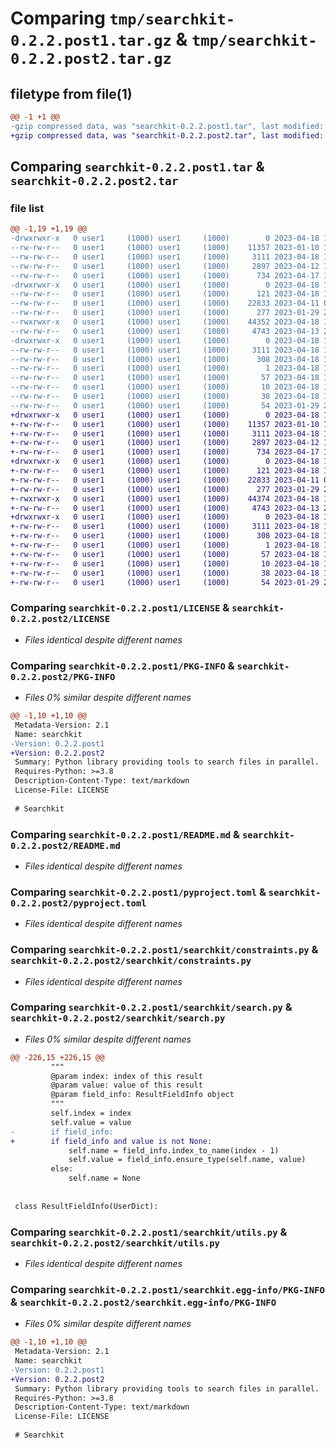 # Comparing `tmp/searchkit-0.2.2.post1.tar.gz` & `tmp/searchkit-0.2.2.post2.tar.gz`

## filetype from file(1)

```diff
@@ -1 +1 @@
-gzip compressed data, was "searchkit-0.2.2.post1.tar", last modified: Tue Apr 18 13:51:07 2023, max compression
+gzip compressed data, was "searchkit-0.2.2.post2.tar", last modified: Tue Apr 18 16:15:14 2023, max compression
```

## Comparing `searchkit-0.2.2.post1.tar` & `searchkit-0.2.2.post2.tar`

### file list

```diff
@@ -1,19 +1,19 @@
-drwxrwxr-x   0 user1     (1000) user1     (1000)        0 2023-04-18 13:51:07.523371 searchkit-0.2.2.post1/
--rw-rw-r--   0 user1     (1000) user1     (1000)    11357 2023-01-10 10:19:33.000000 searchkit-0.2.2.post1/LICENSE
--rw-rw-r--   0 user1     (1000) user1     (1000)     3111 2023-04-18 13:51:07.523371 searchkit-0.2.2.post1/PKG-INFO
--rw-rw-r--   0 user1     (1000) user1     (1000)     2897 2023-04-12 11:04:01.000000 searchkit-0.2.2.post1/README.md
--rw-rw-r--   0 user1     (1000) user1     (1000)      734 2023-04-17 12:11:23.000000 searchkit-0.2.2.post1/pyproject.toml
-drwxrwxr-x   0 user1     (1000) user1     (1000)        0 2023-04-18 13:51:07.519371 searchkit-0.2.2.post1/searchkit/
--rw-rw-r--   0 user1     (1000) user1     (1000)      121 2023-04-18 13:47:52.000000 searchkit-0.2.2.post1/searchkit/__init__.py
--rw-rw-r--   0 user1     (1000) user1     (1000)    22833 2023-04-11 08:53:59.000000 searchkit-0.2.2.post1/searchkit/constraints.py
--rw-rw-r--   0 user1     (1000) user1     (1000)      277 2023-01-29 21:35:16.000000 searchkit-0.2.2.post1/searchkit/log.py
--rwxrwxr-x   0 user1     (1000) user1     (1000)    44352 2023-04-18 13:42:32.000000 searchkit-0.2.2.post1/searchkit/search.py
--rw-rw-r--   0 user1     (1000) user1     (1000)     4743 2023-04-13 20:08:39.000000 searchkit-0.2.2.post1/searchkit/utils.py
-drwxrwxr-x   0 user1     (1000) user1     (1000)        0 2023-04-18 13:51:07.523371 searchkit-0.2.2.post1/searchkit.egg-info/
--rw-rw-r--   0 user1     (1000) user1     (1000)     3111 2023-04-18 13:51:07.000000 searchkit-0.2.2.post1/searchkit.egg-info/PKG-INFO
--rw-rw-r--   0 user1     (1000) user1     (1000)      308 2023-04-18 13:51:07.000000 searchkit-0.2.2.post1/searchkit.egg-info/SOURCES.txt
--rw-rw-r--   0 user1     (1000) user1     (1000)        1 2023-04-18 13:51:07.000000 searchkit-0.2.2.post1/searchkit.egg-info/dependency_links.txt
--rw-rw-r--   0 user1     (1000) user1     (1000)       57 2023-04-18 13:51:07.000000 searchkit-0.2.2.post1/searchkit.egg-info/requires.txt
--rw-rw-r--   0 user1     (1000) user1     (1000)       10 2023-04-18 13:51:07.000000 searchkit-0.2.2.post1/searchkit.egg-info/top_level.txt
--rw-rw-r--   0 user1     (1000) user1     (1000)       38 2023-04-18 13:51:07.523371 searchkit-0.2.2.post1/setup.cfg
--rw-rw-r--   0 user1     (1000) user1     (1000)       54 2023-01-29 21:35:16.000000 searchkit-0.2.2.post1/setup.py
+drwxrwxr-x   0 user1     (1000) user1     (1000)        0 2023-04-18 16:15:14.192248 searchkit-0.2.2.post2/
+-rw-rw-r--   0 user1     (1000) user1     (1000)    11357 2023-01-10 10:19:33.000000 searchkit-0.2.2.post2/LICENSE
+-rw-rw-r--   0 user1     (1000) user1     (1000)     3111 2023-04-18 16:15:14.192248 searchkit-0.2.2.post2/PKG-INFO
+-rw-rw-r--   0 user1     (1000) user1     (1000)     2897 2023-04-12 11:04:01.000000 searchkit-0.2.2.post2/README.md
+-rw-rw-r--   0 user1     (1000) user1     (1000)      734 2023-04-17 12:11:23.000000 searchkit-0.2.2.post2/pyproject.toml
+drwxrwxr-x   0 user1     (1000) user1     (1000)        0 2023-04-18 16:15:14.192248 searchkit-0.2.2.post2/searchkit/
+-rw-rw-r--   0 user1     (1000) user1     (1000)      121 2023-04-18 13:47:52.000000 searchkit-0.2.2.post2/searchkit/__init__.py
+-rw-rw-r--   0 user1     (1000) user1     (1000)    22833 2023-04-11 08:53:59.000000 searchkit-0.2.2.post2/searchkit/constraints.py
+-rw-rw-r--   0 user1     (1000) user1     (1000)      277 2023-01-29 21:35:16.000000 searchkit-0.2.2.post2/searchkit/log.py
+-rwxrwxr-x   0 user1     (1000) user1     (1000)    44374 2023-04-18 16:13:04.000000 searchkit-0.2.2.post2/searchkit/search.py
+-rw-rw-r--   0 user1     (1000) user1     (1000)     4743 2023-04-13 20:08:39.000000 searchkit-0.2.2.post2/searchkit/utils.py
+drwxrwxr-x   0 user1     (1000) user1     (1000)        0 2023-04-18 16:15:14.192248 searchkit-0.2.2.post2/searchkit.egg-info/
+-rw-rw-r--   0 user1     (1000) user1     (1000)     3111 2023-04-18 16:15:14.000000 searchkit-0.2.2.post2/searchkit.egg-info/PKG-INFO
+-rw-rw-r--   0 user1     (1000) user1     (1000)      308 2023-04-18 16:15:14.000000 searchkit-0.2.2.post2/searchkit.egg-info/SOURCES.txt
+-rw-rw-r--   0 user1     (1000) user1     (1000)        1 2023-04-18 16:15:14.000000 searchkit-0.2.2.post2/searchkit.egg-info/dependency_links.txt
+-rw-rw-r--   0 user1     (1000) user1     (1000)       57 2023-04-18 16:15:14.000000 searchkit-0.2.2.post2/searchkit.egg-info/requires.txt
+-rw-rw-r--   0 user1     (1000) user1     (1000)       10 2023-04-18 16:15:14.000000 searchkit-0.2.2.post2/searchkit.egg-info/top_level.txt
+-rw-rw-r--   0 user1     (1000) user1     (1000)       38 2023-04-18 16:15:14.192248 searchkit-0.2.2.post2/setup.cfg
+-rw-rw-r--   0 user1     (1000) user1     (1000)       54 2023-01-29 21:35:16.000000 searchkit-0.2.2.post2/setup.py
```

### Comparing `searchkit-0.2.2.post1/LICENSE` & `searchkit-0.2.2.post2/LICENSE`

 * *Files identical despite different names*

### Comparing `searchkit-0.2.2.post1/PKG-INFO` & `searchkit-0.2.2.post2/PKG-INFO`

 * *Files 0% similar despite different names*

```diff
@@ -1,10 +1,10 @@
 Metadata-Version: 2.1
 Name: searchkit
-Version: 0.2.2.post1
+Version: 0.2.2.post2
 Summary: Python library providing tools to search files in parallel.
 Requires-Python: >=3.8
 Description-Content-Type: text/markdown
 License-File: LICENSE
 
 # Searchkit
```

### Comparing `searchkit-0.2.2.post1/README.md` & `searchkit-0.2.2.post2/README.md`

 * *Files identical despite different names*

### Comparing `searchkit-0.2.2.post1/pyproject.toml` & `searchkit-0.2.2.post2/pyproject.toml`

 * *Files identical despite different names*

### Comparing `searchkit-0.2.2.post1/searchkit/constraints.py` & `searchkit-0.2.2.post2/searchkit/constraints.py`

 * *Files identical despite different names*

### Comparing `searchkit-0.2.2.post1/searchkit/search.py` & `searchkit-0.2.2.post2/searchkit/search.py`

 * *Files 0% similar despite different names*

```diff
@@ -226,15 +226,15 @@
         """
         @param index: index of this result
         @param value: value of this result
         @param field_info: ResultFieldInfo object
         """
         self.index = index
         self.value = value
-        if field_info:
+        if field_info and value is not None:
             self.name = field_info.index_to_name(index - 1)
             self.value = field_info.ensure_type(self.name, value)
         else:
             self.name = None
 
 
 class ResultFieldInfo(UserDict):
```

### Comparing `searchkit-0.2.2.post1/searchkit/utils.py` & `searchkit-0.2.2.post2/searchkit/utils.py`

 * *Files identical despite different names*

### Comparing `searchkit-0.2.2.post1/searchkit.egg-info/PKG-INFO` & `searchkit-0.2.2.post2/searchkit.egg-info/PKG-INFO`

 * *Files 0% similar despite different names*

```diff
@@ -1,10 +1,10 @@
 Metadata-Version: 2.1
 Name: searchkit
-Version: 0.2.2.post1
+Version: 0.2.2.post2
 Summary: Python library providing tools to search files in parallel.
 Requires-Python: >=3.8
 Description-Content-Type: text/markdown
 License-File: LICENSE
 
 # Searchkit
```

